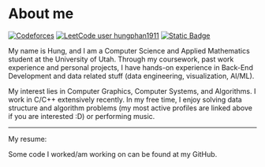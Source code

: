 <!--<a href='https://github.com/hungphanquocviet' target="_blank"><img alt='Github' src='https://img.shields.io/badge/hungphanquocviet-100000?style=flat&logo=Github&logoColor=white&labelColor=darkgrey&color=black'/></a>-->

# About me
 [![Codeforces](https://badges.joonhyung.xyz/codeforces/sua_tuoi_dau.svg)](https://codeforces.com/profile/hungphan1911) 
[![LeetCode user hungphan1911](https://img.shields.io/badge/dynamic/json?style=flat&labelColor=gray&color=%23ffa116&label=LeetCode&query=rating&url=https%3A%2F%2Fleetcode-badge.vercel.app%2Fapi%2Fusers%2Fhungphan1911&logo=leetcode&logoColor=yellow)](https://leetcode.com/hungphanquocviet/)
[![Static Badge](https://img.shields.io/badge/Open_Kattis-hungphanquocviet-orange)](https://open.kattis.com/users/hungphanquocviet)

My name is Hung, and I am a Computer Science and Applied Mathematics student at the University of Utah. Through my coursework, past work experience and personal projects, I have hands-on experience in Back-End Development and data related stuff (data engineering, visualization, AI/ML). 

My interest lies in Computer Graphics, Computer Systems, and Algorithms. I work in C/C++ extensively recently. In my free time, I enjoy solving data structure and algorithm problems (my most active profiles are linked above if you are interested :D) or performing music.

---

My resume: 

Some code I worked/am working on can be found at my GitHub.
